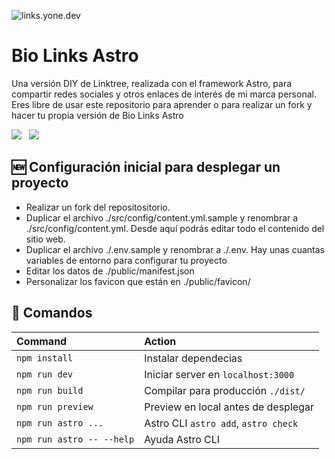 ![links.yone.dev](https://res.cloudinary.com/dcllw95id/images/v1689187983/yonedev/Yonedev-Github/Yonedev-Github.png?_i=AA)

# Bio Links Astro

Una versión DIY de Linktree, realizada con el framework Astro, para compartir redes sociales y otros enlaces de interés de mi marca personal. Eres libre de usar este repositorio para aprender o para realizar un fork y hacer tu propia versión de Bio Links Astro

<p>
   <img src="https://img.shields.io/static/v1?style=for-the-badge&message=Astro&color=FF5D01&logo=Astro&logoColor=FFFFFF&label=" />&nbsp;&nbsp;
   <img src="https://img.shields.io/static/v1?style=for-the-badge&message=Tailwind+CSS&color=222222&logo=Tailwind+CSS&logoColor=06B6D4&label=" />&nbsp;&nbsp;
</p>

## 🆕 Configuración inicial para desplegar un proyecto

- Realizar un fork del repositositorio.
- Duplicar el archivo ./src/config/content.yml.sample y renombrar a ./src/config/content.yml. Desde aquí podrás editar todo el contenido del sitio web.
- Duplicar el archivo ./.env.sample y renombrar a ./.env. Hay unas cuantas variables de entorno para configurar tu proyecto
- Editar los datos de ./public/manifest.json
- Personalizar los favicon que están en ./public/favicon/

## 🧞 Comandos

| Command                   | Action                               |
| :------------------------ | :----------------------------------- |
| `npm install`             | Instalar dependecias                 |
| `npm run dev`             | Iniciar server en `localhost:3000`   |
| `npm run build`           | Compilar para producción `./dist/`   |
| `npm run preview`         | Preview en local antes de desplegar  |
| `npm run astro ...`       | Astro CLI `astro add`, `astro check` |
| `npm run astro -- --help` | Ayuda Astro CLI                      |
